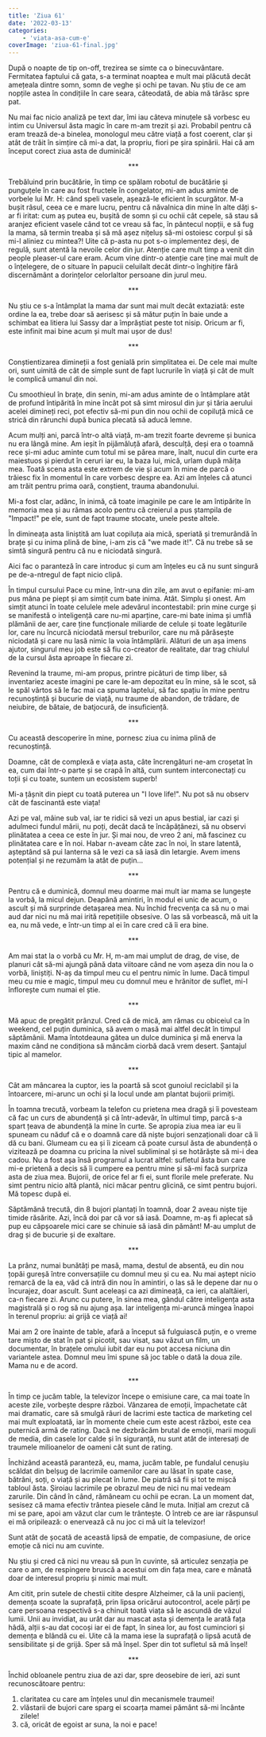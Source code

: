 ```yaml
---
title: 'Ziua 61'
date: '2022-03-13'
categories:
    - 'viata-asa-cum-e'
coverImage: 'ziua-61-final.jpg'
---
```


După o noapte de tip on-off, trezirea se simte ca o binecuvântare. Fermitatea faptului că gata, s-a terminat noaptea e mult mai plăcută decât amețeala dintre somn, somn de veghe și ochi pe tavan. Nu știu de ce am nopțile astea în condițiile în care seara, câteodată, de abia mă târăsc spre pat.

Nu mai fac nicio analiză pe text dar, îmi iau câteva minuțele să vorbesc eu intim cu Universul ăsta magic în care m-am trezit și azi. Probabil pentru că eram trează de-a binelea, monologul meu către viață a fost coerent, clar și atât de trăit în simțire că mi-a dat, la propriu, fiori pe șira spinării. Hai că am început corect ziua asta de duminică!

<p style="text-align: center;">***</p>

Trebăluind prin bucătărie, în timp ce spălam robotul de bucătărie și punguțele în care au fost fructele în congelator, mi-am adus aminte de vorbele lui Mr. H: când speli vasele, așează-le eficient în scurgător. M-a bușit râsul, ceea ce e mare lucru, pentru că năvalnica din mine în alte dăți s-ar fi iritat: cum aș putea eu, bușită de somn și cu ochii cât cepele, să stau să aranjez eficient vasele când tot ce vreau să fac, în pântecul nopții, e să fug la mama, să termin treaba și să mă așez nițeluș să-mi ostoiesc corpul și să mi-l aliniez cu mintea?! Uite că p-asta nu pot s-o implementez deși, de regulă, sunt atentă la nevoile celor din jur. Atenție care mult timp a venit din people pleaser-ul care eram. Acum vine dintr-o atenție care ține mai mult de o înțelegere, de o situare în papucii celuilalt decât dintr-o înghițire fără discernământ a dorințelor celorlaltor persoane din jurul meu.

<p style="text-align: center;">***</p>

Nu știu ce s-a întâmplat la mama dar sunt mai mult decât extaziată: este ordine la ea, trebe doar să aerisesc și să mătur puțin în baie unde a schimbat ea litiera lui Sassy dar a împrăștiat peste tot nisip. Oricum ar fi, este infinit mai bine acum și mult mai ușor de dus!

<p style="text-align: center;">***</p>

Conștientizarea dimineții a fost genială prin simplitatea ei. De cele mai multe ori, sunt uimită de cât de simple sunt de fapt lucrurile în viață și cât de mult le complică umanul din noi.

Cu smoothieul în brațe, din senin, mi-am adus aminte de o întâmplare atât de profund întipărită în mine încât pot să simt mirosul din jur și tăria aerului acelei dimineți reci, pot efectiv să-mi pun din nou ochii de copiluță mică ce strică din rărunchi după bunica plecată să aducă lemne.

Acum mulți ani, parcă într-o altă viață, m-am trezit foarte devreme și bunica nu era lângă mine. Am ieșit în pijămăluță afară, desculță, deși era o toamnă rece și-mi aduc aminte cum totul mi se părea mare, înalt, nucul din curte era maiestuos și pierdut în ceruri iar eu, la baza lui, mică, urlam după măița mea. Toată scena asta este extrem de vie și acum în mine de parcă o trăiesc fix în momentul în care vorbesc despre ea. Azi am înțeles că atunci am trăit pentru prima oară, conștient, trauma abandonului.

Mi-a fost clar, adânc, în inimă, că toate imaginile pe care le am întipărite în memoria mea și au rămas acolo pentru că creierul a pus ștampila de "Impact!" pe ele, sunt de fapt traume stocate, unele peste altele.

În dimineața asta liniștită am luat copiluța aia mică, speriată și tremurândă în brațe și cu inima plină de bine, i-am zis că "we made it!". Că nu trebe să se simtă singură pentru că nu e niciodată singură.

Aici fac o paranteză în care introduc și cum am înțeles eu că nu sunt singură pe de-a-ntregul de fapt nicio clipă.

În timpul cursului Pace cu mine, într-una din zile, am avut o epifanie: mi-am pus mâna pe piept și am simțit cum bate inima. Atât. Simplu și onest. Am simțit atunci în toate celulele mele adevărul incontestabil: prin mine curge și se manifestă o inteligență care nu-mi aparține, care-mi bate inima și umflă plămânii de aer, care ține funcționale miliarde de celule și toate legăturile lor, care nu încurcă niciodată mersul treburilor, care nu mă părăsește niciodată și care nu lasă nimic la voia întâmplării. Alături de un așa imens ajutor, singurul meu job este să fiu co-creator de realitate, dar trag chiulul de la cursul ăsta aproape în fiecare zi.

Revenind la traume, mi-am propus, printre picături de timp liber, să inventariez aceste imagini pe care le-am depozitat eu în mine, să le scot, să le spăl vârtos să le fac mai ca spuma laptelui, să fac spațiu în mine pentru recunoștință și bucurie de viață, nu traume de abandon, de trădare, de neiubire, de bătaie, de batjocură, de insuficiență.

<p style="text-align: center;">***</p>

Cu această descoperire în mine, pornesc ziua cu inima plină de recunoștință.

Doamne, cât de complexă e viața asta, câte încrengături ne-am croșetat în ea, cum dai într-o parte și se crapă în altă, cum suntem interconectați cu toții și cu toate, suntem un ecosistem superb!

Mi-a țâșnit din piept cu toată puterea un "I love life!". Nu pot să nu observ cât de fascinantă este viața!

Azi pe val, mâine sub val, iar te ridici să vezi un apus bestial, iar cazi și adulmeci fundul mării, nu poți, decât dacă te încăpățânezi, să nu observi plinătatea a ceea ce este în jur. Și mai nou, de vreo 2 ani, mă fascinez cu plinătatea care e în noi. Habar n-aveam câte zac în noi, în stare latentă, așteptând să pui lanterna să le vezi ca să iasă din letargie. Avem imens potențial și ne rezumăm la atât de puțin…

<p style="text-align: center;">***</p>

Pentru că e duminică, domnul meu doarme mai mult iar mama se lungește la vorbă, la micul dejun. Deapănă amintiri, în modul ei unic de acum, o ascult și mă surprinde detașarea mea. Nu închid frecvența ca să nu o mai aud dar nici nu mă mai irită repetițiile obsesive. O las să vorbească, mă uit la ea, nu mă vede, e într-un timp al ei în care cred că îi era bine.

<p style="text-align: center;">***</p>

Am mai stat la o vorbă cu Mr. H, m-am mai umplut de drag, de vise, de planuri cât să-mi ajungă până data viitoare când ne vom așeza din nou la o vorbă, liniștiți. N-aș da timpul meu cu el pentru nimic în lume. Dacă timpul meu cu mie e magic, timpul meu cu domnul meu e hrănitor de suflet, mi-l înflorește cum numai el știe.

<p style="text-align: center;">***</p>

Mă apuc de pregătit prânzul. Cred că de mică, am rămas cu obiceiul ca în weekend, cel puțin duminica, să avem o masă mai altfel decât în timpul săptămânii. Mama întotdeauna gătea un dulce duminica și mă enerva la maxim când ne condiționa să mâncăm ciorbă dacă vrem desert. Șantajul tipic al mamelor.

<p style="text-align: center;">***</p>

Cât am mâncarea la cuptor, ies la poartă să scot gunoiul reciclabil și la întoarcere, mi-arunc un ochi și la locul unde am plantat bujorii primiți.

În toamna trecută, vorbeam la telefon cu prietena mea dragă și îi povesteam că fac un curs de abundență și că într-adevăr, în ultimul timp, parcă s-a spart țeava de abundență la mine în curte. Se apropia ziua mea iar eu îi spuneam cu năduf că e o doamnă care dă niște bujori senzaționali doar că îi dă cu bani. Glumeam cu ea și îi ziceam că poate cursul ăsta de abundență o vizitează pe doamna cu pricina la nivel subliminal și se hotărăște să mi-i dea cadou. Nu a fost așa însă programul a lucrat altfel: sufletul ăsta bun care mi-e prietenă a decis să îi cumpere ea pentru mine și să-mi facă surpriza asta de ziua mea. Bujorii, de orice fel ar fi ei, sunt florile mele preferate. Nu simt pentru nicio altă plantă, nici măcar pentru glicină, ce simt pentru bujori. Mă topesc după ei.

Săptămănâ trecută, din 8 bujori plantați în toamnă, doar 2 aveau niște tije timide răsărite. Azi, încă doi par că vor să iasă. Doamne, m-aș fi aplecat să pup eu căpșoarele mici care se chinuie să iasă din pământ! M-au umplut de drag și de bucurie și de exaltare.

<p style="text-align: center;">***</p>

La prânz, numai bunătăți pe masă, mama, destul de absentă, eu din nou țopăi gureșă între conversațiile cu domnul meu și cu ea. Nu mai aștept nicio remarcă de la ea, văd că intră din nou în amintiri, o las să le depene dar nu o încurajez, doar ascult. Sunt aceleași ca azi dimineață, ca ieri, ca alaltăieri, ca-n fiecare zi. Arunc cu putere, în sinea mea, gândul către inteligența asta magistrală și o rog să nu ajung așa. Iar inteligența mi-aruncă mingea înapoi în terenul propriu: ai grijă ce viață ai!

Mai am 2 ore înainte de table, afară a început să fulguiască puțin, e o vreme tare mișto de stat în pat și picotit, sau visat, sau văzut un film, un documentar, în brațele omului iubit dar eu nu pot accesa niciuna din variantele astea. Domnul meu îmi spune să joc table o dată la doua zile. Mama nu e de acord.

<p style="text-align: center;">***</p>

În timp ce jucăm table, la televizor începe o emisiune care, ca mai toate în aceste zile, vorbește despre război. Vânzarea de emoții, împachetate cât mai dramatic, care să smulgă râuri de lacrimi este tactica de marketing cel mai mult exploatată, iar în momente cheie cum este acest război, este cea puternică armă de rating. Dacă ne dezbrăcăm brutal de emoții, marii moguli de media, din casele lor calde și în siguranță, nu sunt atât de interesați de traumele milioanelor de oameni cât sunt de rating.

Închizând această paranteză, eu, mama, jucăm table, pe fundalul cenușiu scăldat din belșug de lacrimile oamenilor care au lăsat în spate case, bătrâni, soți, o viață și au plecat în lume. De piatră să fii și tot te mișcă tabloul ăsta. Șiroiau lacrimile pe obrazul meu de nici nu mai vedeam zarurile. Din când în când, rămâneam cu ochii pe ecran. La un moment dat, sesisez că mama efectiv trântea piesele când le muta. Inițial am crezut că mi se pare, apoi am văzut clar cum le trântește. O întreb ce are iar răspunsul ei mă oripilează: o enervează că nu joc ci mă uit la televizor!

Sunt atât de șocată de această lipsă de empatie, de compasiune, de orice emoție că nici nu am cuvinte.

Nu știu și cred că nici nu vreau să pun în cuvinte, să articulez senzația pe care o am, de respingere bruscă a acestui om din fața mea, care e mânată doar de interesul propriu și nimic mai mult.

Am citit, prin sutele de chestii citite despre Alzheimer, că la unii pacienți, demența scoate la suprafață, prin lipsa oricărui autocontrol, acele părți pe care persoana respectivă s-a chinuit toată viața să le ascundă de văzul lumii. Unii au invidiat, au urât dar au mascat asta și demența le arată fața hâdă, alții s-au dat cocoși iar ei de fapt, în sinea lor, au fost cuminciori și demența e blândă cu ei. Uite că la mama iese la suprafață o lipsă acută de sensibilitate și de grijă. Sper să mă înșel. Sper din tot sufletul să mă înșel!

<p style="text-align: center;">***</p>

Închid obloanele pentru ziua de azi dar, spre deosebire de ieri, azi sunt recunoscătoare pentru:

1. claritatea cu care am înțeles unul din mecanismele traumei!
2. vlăstarii de bujori care sparg ei scoarța mamei pământ să-mi încânte zilele!
3. că, oricât de egoist ar suna, la noi e pace!

